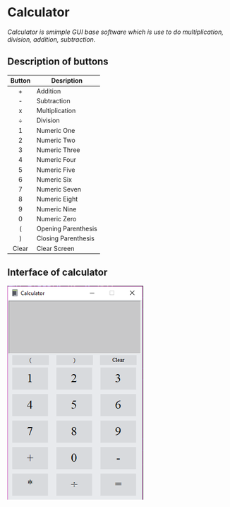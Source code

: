 # Calculator

_Calculator is smimple GUI base software which is use to do multiplication, division, addition, subtraction._

## Description of buttons

|Button|Desription         |
|:---: |---                |
|+     |Addition           |
|-     |Subtraction        |
|x     |Multiplication     |
|÷     |Division           |
|1     |Numeric One        |
|2     |Numeric Two        |
|3     |Numeric Three      |
|4     |Numeric Four       |
|5     |Numeric Five       |
|6     |Numeric Six        |
|7     |Numeric Seven      |
|8     |Numeric Eight      |
|9     |Numeric Nine       |
|0     |Numeric Zero       |
|(     |Opening Parenthesis|
|)     |Closing Parenthesis|
|Clear |Clear Screen       |

## Interface of calculator

![Calculator Interface](https://raw.githubusercontent.com/DeveloperSwastik/Calculator/main/Snapshot/Calculator%20Interface.png)

